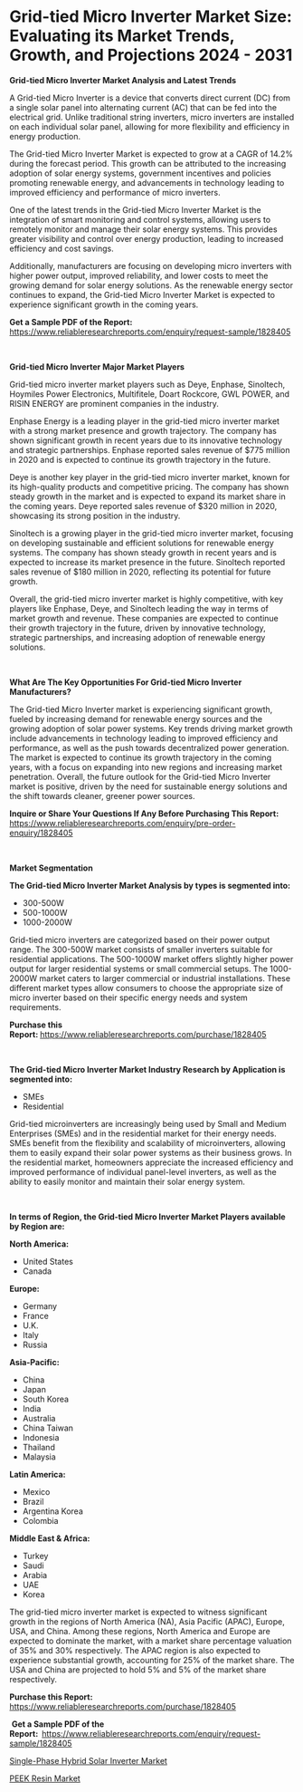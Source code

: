 <p><h1>Grid-tied Micro Inverter Market Size: Evaluating its Market Trends, Growth, and Projections 2024 - 2031</h1></p><p><strong>Grid-tied Micro Inverter Market Analysis and Latest Trends</strong></p>
<p><p>A Grid-tied Micro Inverter is a device that converts direct current (DC) from a single solar panel into alternating current (AC) that can be fed into the electrical grid. Unlike traditional string inverters, micro inverters are installed on each individual solar panel, allowing for more flexibility and efficiency in energy production.</p><p>The Grid-tied Micro Inverter Market is expected to grow at a CAGR of 14.2% during the forecast period. This growth can be attributed to the increasing adoption of solar energy systems, government incentives and policies promoting renewable energy, and advancements in technology leading to improved efficiency and performance of micro inverters.</p><p>One of the latest trends in the Grid-tied Micro Inverter Market is the integration of smart monitoring and control systems, allowing users to remotely monitor and manage their solar energy systems. This provides greater visibility and control over energy production, leading to increased efficiency and cost savings.</p><p>Additionally, manufacturers are focusing on developing micro inverters with higher power output, improved reliability, and lower costs to meet the growing demand for solar energy solutions. As the renewable energy sector continues to expand, the Grid-tied Micro Inverter Market is expected to experience significant growth in the coming years.</p></p>
<p><strong>Get a Sample PDF of the Report:&nbsp;</strong> <a href="https://www.reliableresearchreports.com/enquiry/request-sample/1828405">https://www.reliableresearchreports.com/enquiry/request-sample/1828405</a></p>
<p>&nbsp;</p>
<p><strong>Grid-tied Micro Inverter Major Market Players</strong></p>
<p><p>Grid-tied micro inverter market players such as Deye, Enphase, Sinoltech, Hoymiles Power Electronics, Multifitele, Doart Rockcore, GWL POWER, and RISIN ENERGY are prominent companies in the industry. </p><p>Enphase Energy is a leading player in the grid-tied micro inverter market with a strong market presence and growth trajectory. The company has shown significant growth in recent years due to its innovative technology and strategic partnerships. Enphase reported sales revenue of $775 million in 2020 and is expected to continue its growth trajectory in the future.</p><p>Deye is another key player in the grid-tied micro inverter market, known for its high-quality products and competitive pricing. The company has shown steady growth in the market and is expected to expand its market share in the coming years. Deye reported sales revenue of $320 million in 2020, showcasing its strong position in the industry.</p><p>Sinoltech is a growing player in the grid-tied micro inverter market, focusing on developing sustainable and efficient solutions for renewable energy systems. The company has shown steady growth in recent years and is expected to increase its market presence in the future. Sinoltech reported sales revenue of $180 million in 2020, reflecting its potential for future growth.</p><p>Overall, the grid-tied micro inverter market is highly competitive, with key players like Enphase, Deye, and Sinoltech leading the way in terms of market growth and revenue. These companies are expected to continue their growth trajectory in the future, driven by innovative technology, strategic partnerships, and increasing adoption of renewable energy solutions.</p></p>
<p>&nbsp;</p>
<p><strong>What Are The Key Opportunities For Grid-tied Micro Inverter Manufacturers?</strong></p>
<p><p>The Grid-tied Micro Inverter market is experiencing significant growth, fueled by increasing demand for renewable energy sources and the growing adoption of solar power systems. Key trends driving market growth include advancements in technology leading to improved efficiency and performance, as well as the push towards decentralized power generation. The market is expected to continue its growth trajectory in the coming years, with a focus on expanding into new regions and increasing market penetration. Overall, the future outlook for the Grid-tied Micro Inverter market is positive, driven by the need for sustainable energy solutions and the shift towards cleaner, greener power sources.</p></p>
<p><strong>Inquire or Share Your Questions If Any Before Purchasing This Report:</strong> <a href="https://www.reliableresearchreports.com/enquiry/pre-order-enquiry/1828405">https://www.reliableresearchreports.com/enquiry/pre-order-enquiry/1828405</a></p>
<p>&nbsp;</p>
<p><strong>Market Segmentation</strong></p>
<p><strong>The Grid-tied Micro Inverter Market Analysis by types is segmented into:</strong></p>
<p><ul><li>300-500W</li><li>500-1000W</li><li>1000-2000W</li></ul></p>
<p><p>Grid-tied micro inverters are categorized based on their power output range. The 300-500W market consists of smaller inverters suitable for residential applications. The 500-1000W market offers slightly higher power output for larger residential systems or small commercial setups. The 1000-2000W market caters to larger commercial or industrial installations. These different market types allow consumers to choose the appropriate size of micro inverter based on their specific energy needs and system requirements.</p></p>
<p><strong>Purchase this Report:&nbsp;</strong><a href="https://www.reliableresearchreports.com/purchase/1828405">https://www.reliableresearchreports.com/purchase/1828405</a></p>
<p>&nbsp;</p>
<p><strong>The Grid-tied Micro Inverter Market Industry Research by Application is segmented into:</strong></p>
<p><ul><li>SMEs</li><li>Residential</li></ul></p>
<p><p>Grid-tied microinverters are increasingly being used by Small and Medium Enterprises (SMEs) and in the residential market for their energy needs. SMEs benefit from the flexibility and scalability of microinverters, allowing them to easily expand their solar power systems as their business grows. In the residential market, homeowners appreciate the increased efficiency and improved performance of individual panel-level inverters, as well as the ability to easily monitor and maintain their solar energy system.</p></p>
<p>&nbsp;</p>
<p><strong>In terms of Region, the Grid-tied Micro Inverter Market Players available by Region are:</strong></p>
<p>
    <p> <strong> North America: </strong>
        <ul>
            <li>United States</li>
            <li>Canada</li>
        </ul>
        </p> 
    <p> <strong> Europe: </strong>
        <ul>
            <li>Germany</li>
            <li>France</li>
            <li>U.K.</li>
            <li>Italy</li>
            <li>Russia</li>
        </ul>
        </p> 
    <p> <strong> Asia-Pacific: </strong>
        <ul>
            <li>China</li>
            <li>Japan</li>
            <li>South Korea</li>
            <li>India</li>
            <li>Australia</li>
            <li>China Taiwan</li>
            <li>Indonesia</li>
            <li>Thailand</li>
            <li>Malaysia</li>
        </ul>
        </p> 
    <p> <strong> Latin America: </strong>
        <ul>
            <li>Mexico</li>
            <li>Brazil</li>
            <li>Argentina Korea</li>
            <li>Colombia</li>
        </ul>
        </p> 
    <p> <strong> Middle East & Africa: </strong>
        <ul>
            <li>Turkey</li>
            <li>Saudi</li>
            <li>Arabia</li>
            <li>UAE</li>
            <li>Korea</li>
        </ul>
    </p>
    </p>
<p><p>The grid-tied micro inverter market is expected to witness significant growth in the regions of North America (NA), Asia Pacific (APAC), Europe, USA, and China. Among these regions, North America and Europe are expected to dominate the market, with a market share percentage valuation of 35% and 30% respectively. The APAC region is also expected to experience substantial growth, accounting for 25% of the market share. The USA and China are projected to hold 5% and 5% of the market share respectively.</p></p>
<p><strong>Purchase this Report: </strong><a href="https://www.reliableresearchreports.com/purchase/1828405">https://www.reliableresearchreports.com/purchase/1828405</a></p>
<p>&nbsp;<strong>Get a Sample PDF of the Report:&nbsp;&nbsp;</strong><a href="https://www.reliableresearchreports.com/enquiry/request-sample/1828405">https://www.reliableresearchreports.com/enquiry/request-sample/1828405</a></p>
<p><strong></strong></p>
<p><p><a href="https://github.com/YashRP12/Market-Research-Report-List-4/blob/main/single-phase-hybrid-solar-inverter-market.md">Single-Phase Hybrid Solar Inverter Market</a></p><p><a href="https://carnation-joke-41f.notion.site/PEEK-Resin-Market-Research-Report-Provides-Critical-Insights-that-can-help-Shape-Business-Developmen-0a1658371ea8431c9b7e16d54cf9a4a0">PEEK Resin Market</a></p></p>